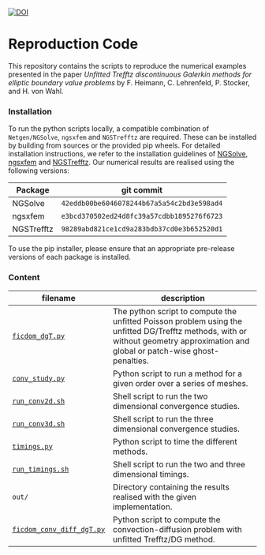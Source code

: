 [![DOI](https://zenodo.org/badge/DOI/10.5281/zenodo.7759468.svg)](https://doi.org/10.5281/zenodo.7759468)

# Reproduction Code

This repository contains the scripts to reproduce the numerical examples presented in the paper *Unfitted Trefftz discontinuous Galerkin methods for elliptic boundary value problems* by F. Heimann, C. Lehrenfeld, P. Stocker, and H. von Wahl.

### Installation
To run the python scripts locally, a compatible combination of `Netgen/NGSolve`, `ngsxfem` and `NGSTrefftz` are required. These can be installed by building from sources or the provided pip wheels. For detailed installation instructions, we refer to the installation guidelines of [NGSolve](https://docu.ngsolve.org/latest/install/install_sources.html), [ngsxfem](https://github.com/ngsxfem/ngsxfem/blob/release/INSTALLATION.md) and [NGSTrefftz](https://paulst.github.io/NGSTrefftz/readme.html#installing-the-package). Our numerical results are realised using the following versions:

| Package | git commit
|-|-|
| NGSolve | `42eddb00be6046078244b67a5a54c2bd3e598ad4`
| ngsxfem | `e3bcd370502ed24d8fc39a57cdbb1895276f6723`
| NGSTrefftz | `98289abd821ce1cd9a283bdb37cd0e3b652520d1`

To use the pip installer, please ensure that an appropriate pre-release versions of each package is installed.

### Content
| filename | description | 
|-|-|
| [`ficdom_dgT.py`](ficdom_dgT.py) | The python script to compute the unfitted Poisson problem using the unfitted DG/Trefftz methods, with or without geometry approximation and global or patch-wise ghost-penalties. |
| [`conv_study.py`](conv_study.py) | Python script to run a method for a given order over a series of meshes. |
| [`run_conv2d.sh`](run_conv2d.sh) | Shell script to run the two dimensional convergence studies. |
| [`run_conv3d.sh`](run_conv3d.sh) | Shell script to run the three dimensional convergence studies. |
| [`timings.py`](timings.py) | Python script to time the different methods. |
| [`run_timings.sh`](run_timings.sh) | Shell script to run the two and three dimensional timings. |
| `out/` | Directory containing the results realised with the given implementation. |
| [`ficdom_conv_diff_dgT.py`](ficdom_conv_diff_dgT.py) | Python script to compute the convection-diffusion problem with unfitted Trefftz/DG method. |

